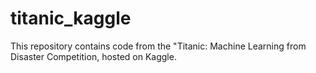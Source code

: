 # titanic_kaggle
This repository contains code from the "Titanic: Machine Learning from Disaster Competition, hosted on Kaggle.
